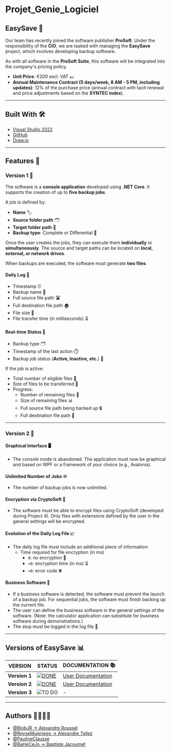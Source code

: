 # Projet_Genie_Logiciel  

## EasySave 🚀

Our team has recently joined the software publisher **ProSoft**. Under the responsibility of the **CIO**, we are tasked with managing the **EasySave** project, which involves developing backup software.  

As with all software in the **ProSoft Suite**, this software will be integrated into the company's pricing policy.  

- **Unit Price**: €200 excl. VAT 💶  
- **Annual Maintenance Contract (5 days/week, 8 AM - 5 PM, including updates)**: 12% of the purchase price (annual contract with tacit renewal and price adjustments based on the **SYNTEC index**).  

---

## Built With 🛠️

- [Visual Studio 2022](https://visualstudio.microsoft.com/fr/vs/)  
- [GitHub](https://github.com/)  
- [Draw.io](https://app.diagrams.net/)  

---

## Features 🌟

### **Version 1** 📜

The software is a **console application** developed using **.NET Core**. It supports the creation of up to **five backup jobs**.  

A job is defined by:  

- **Name** 🏷️  
- **Source folder path** 🗂️  
- **Target folder path** 📁  
- **Backup type**: Complete or Differential 🔄  

Once the user creates the jobs, they can execute them **individually** or **simultaneously**. The source and target paths can be located on **local, external, or network drives**.  

When backups are executed, the software must generate **two files**:

#### **Daily Log 📅**  

- Timestamp ⏰  
- Backup name 📝  
- Full source file path 🛣️  
- Full destination file path 🏠  
- File size 📏  
- File transfer time (in milliseconds) ⏳  

#### **Real-time Status 🔄**  

- Backup type 🗂️  
- Timestamp of the last action ⏱️  
- Backup job status (**Active, Inactive, etc.**) 🚦  

If the job is active:  
- Total number of eligible files 📂  
- Size of files to be transferred 💾  
- Progress:  
  - Number of remaining files 📝  
  - Size of remaining files 📊  
  - Full source file path being backed up 🔒  
  - Full destination file path 🔑  

---

### **Version 2** 🔧

#### **Graphical Interface 🖥️**
- The console mode is abandoned. The application must now be graphical and based on WPF or a framework of your choice (e.g., Avalonia).

#### **Unlimited Number of Jobs ♾️**
- The number of backup jobs is now unlimited.

#### **Encryption via CryptoSoft 🔐**
- The software must be able to encrypt files using CryptoSoft (developed during Project 4). Only files with extensions defined by the user in the general settings will be encrypted.

#### **Evolution of the Daily Log File 📈**
- The daily log file must include an additional piece of information:
  - Time required for file encryption (in ms)
    - `0`: no encryption 🚫
    - `>0`: encryption time (in ms) ⏳
    - `<0`: error code ❌

#### **Business Software 💼**
- If a business software is detected, the software must prevent the launch of a backup job. For sequential jobs, the software must finish backing up the current file.
- The user can define the business software in the general settings of the software. (Note: the calculator application can substitute for business software during demonstrations.)
- The stop must be logged in the log file 📝.

---

## **Versions of EasySave** 📊

| VERSION  | STATUS | DOCUMENTATION 📚 |
|----------|--------|------------------|
| **Version 1** | [![DONE](https://img.shields.io/badge/DONE-%2328a745?style=flat-square&logo=github)](https://github.com/BlobJR/Projet_Genie_Logiciel/tree/main/Version%201.0/EasySave) | [User Documentation](https://github.com/BlobJR/Projet_Genie_Logiciel/blob/main/Version%201.0/DocUser-Version1.md) |
| **Version 2** | [![DONE](https://img.shields.io/badge/DONE-%2328a745?style=flat-square&logo=github)](https://github.com/BlobJR/Projet_Genie_Logiciel/tree/main/Version%201.0/EasySave) | [User Documentation](https://github.com/BlobJR/Projet_Genie_Logiciel/blob/main/Version%202.0/DocUser-Version2.md) |
| **Version 3** | ![TO DO](https://img.shields.io/badge/TO_DO-%23d73a4a?style=flat-square&logo=github) | - |

---

## **Authors** 👩‍💻👨‍💻

- [@BlobJR → Alexandre Roussel](https://github.com/BlobJR)  
- [@ReyseMujeriego → Alexandre Tellez](https://github.com/ReyseMujeriego)  
- [@PaulineClausse](https://github.com/PaulineClausse)  
- [@BaHeCeJo → Baptiste Jacoumet](https://github.com/BaHeCeJo)  
